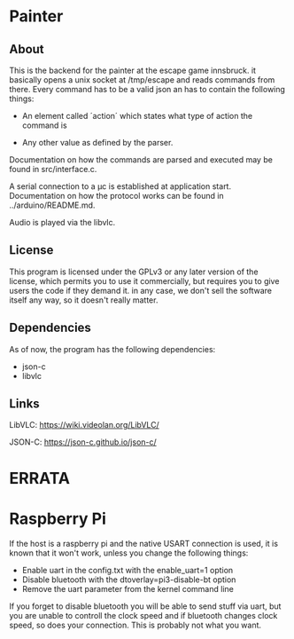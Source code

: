 # Painter

## About
This is the backend for the painter at the escape game innsbruck. it basically
opens a unix socket at /tmp/escape and reads commands from there. Every command
has to be a valid json an has to contain the following things:

- An element called ´action´ which states what type of action the
command is

- Any other value as defined by the parser.

Documentation on how the commands are parsed and executed may be found in 
src/interface.c.

A serial connection to a µc is established at application start. Documentation
on how the protocol works can be found in ../arduino/README.md.

Audio is played via the libvlc.

## License
This program is licensed under the GPLv3 or any later version of the license,
which permits you to use it commercially, but requires you to give users the
code if they demand it. in any case, we don't sell the software itself any way,
so it doesn't really matter.

## Dependencies
As of now, the program has the following dependencies:

- json-c
- libvlc

## Links

LibVLC: https://wiki.videolan.org/LibVLC/

JSON-C: https://json-c.github.io/json-c/

# ERRATA

# Raspberry Pi

If the host is a raspberry pi and the native USART connection is used, it is
known that it won't work, unless you change the following things:

- Enable uart in the config.txt with the enable_uart=1 option
- Disable bluetooth with the dtoverlay=pi3-disable-bt option
- Remove the uart parameter from the kernel command line

If you forget to disable bluetooth you will be able to send stuff via uart, but
you are unable to controll the clock speed and if bluetooth changes clock speed,
so does your connection. This is probably not what you want.
